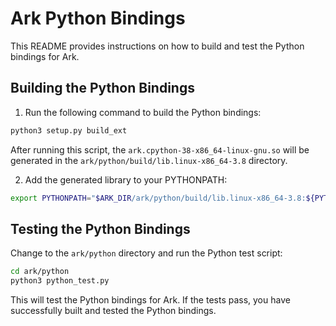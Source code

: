 # Ark Python Bindings  
  
This README provides instructions on how to build and test the Python bindings for Ark.  
  
## Building the Python Bindings  
  
1. Run the following command to build the Python bindings:  

```bash
python3 setup.py build_ext
```

After running this script, the `ark.cpython-38-x86_64-linux-gnu.so` will be generated in the `ark/python/build/lib.linux-x86_64-3.8` directory.  
  
2. Add the generated library to your PYTHONPATH:  

```bash
export PYTHONPATH="$ARK_DIR/ark/python/build/lib.linux-x86_64-3.8:${PYTHONPATH}"
```
  
## Testing the Python Bindings  
  
Change to the `ark/python` directory and run the Python test script:  

```bash
cd ark/python
python3 python_test.py
```

This will test the Python bindings for Ark. If the tests pass, you have successfully built and tested the Python bindings.  
